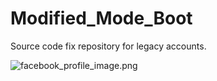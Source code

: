 # Modified_Mode_Boot

Source code fix repository for legacy accounts.

![facebook_profile_image.png](https://github.com/AlectoSystem/Modified_Mode_Boot/assets/128353161/b6d1b21d-0a65-49f9-a807-3342f184ea97)